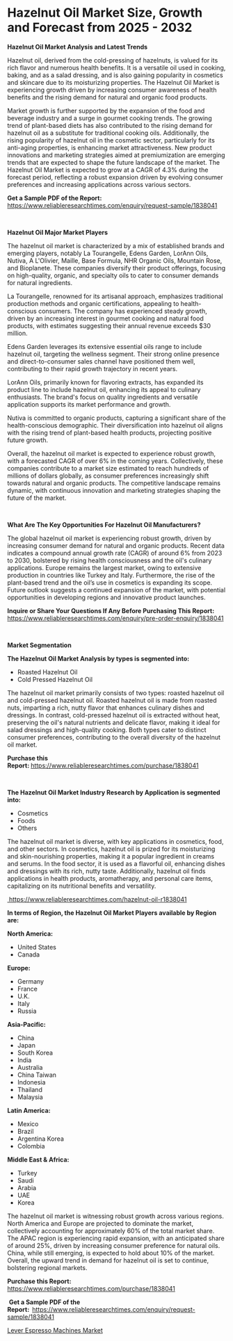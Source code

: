 <p><h1>Hazelnut Oil Market Size, Growth and Forecast from 2025 - 2032</h1></p><p><strong>Hazelnut Oil Market Analysis and Latest Trends</strong></p>
<p><p>Hazelnut oil, derived from the cold-pressing of hazelnuts, is valued for its rich flavor and numerous health benefits. It is a versatile oil used in cooking, baking, and as a salad dressing, and is also gaining popularity in cosmetics and skincare due to its moisturizing properties. The Hazelnut Oil Market is experiencing growth driven by increasing consumer awareness of health benefits and the rising demand for natural and organic food products.</p><p>Market growth is further supported by the expansion of the food and beverage industry and a surge in gourmet cooking trends. The growing trend of plant-based diets has also contributed to the rising demand for hazelnut oil as a substitute for traditional cooking oils. Additionally, the rising popularity of hazelnut oil in the cosmetic sector, particularly for its anti-aging properties, is enhancing market attractiveness. New product innovations and marketing strategies aimed at premiumization are emerging trends that are expected to shape the future landscape of the market. The Hazelnut Oil Market is expected to grow at a CAGR of 4.3% during the forecast period, reflecting a robust expansion driven by evolving consumer preferences and increasing applications across various sectors.</p></p>
<p><strong>Get a Sample PDF of the Report:&nbsp;</strong> <a href="https://www.reliableresearchtimes.com/enquiry/request-sample/1838041?utm_campaign=3255&utm_medium=2&utm_source=Github&utm_content=ia&utm_term=04042025&utm_id=hazelnut-oil">https://www.reliableresearchtimes.com/enquiry/request-sample/1838041</a></p>
<p>&nbsp;</p>
<p><strong>Hazelnut Oil Major Market Players</strong></p>
<p><p>The hazelnut oil market is characterized by a mix of established brands and emerging players, notably La Tourangelle, Edens Garden, LorAnn Oils, Nutiva, A L'Olivier, Maille, Base Formula, NHR Organic Oils, Mountain Rose, and Bioplanete. These companies diversify their product offerings, focusing on high-quality, organic, and specialty oils to cater to consumer demands for natural ingredients.</p><p>La Tourangelle, renowned for its artisanal approach, emphasizes traditional production methods and organic certifications, appealing to health-conscious consumers. The company has experienced steady growth, driven by an increasing interest in gourmet cooking and natural food products, with estimates suggesting their annual revenue exceeds $30 million.</p><p>Edens Garden leverages its extensive essential oils range to include hazelnut oil, targeting the wellness segment. Their strong online presence and direct-to-consumer sales channel have positioned them well, contributing to their rapid growth trajectory in recent years.</p><p>LorAnn Oils, primarily known for flavoring extracts, has expanded its product line to include hazelnut oil, enhancing its appeal to culinary enthusiasts. The brand's focus on quality ingredients and versatile application supports its market performance and growth.</p><p>Nutiva is committed to organic products, capturing a significant share of the health-conscious demographic. Their diversification into hazelnut oil aligns with the rising trend of plant-based health products, projecting positive future growth.</p><p>Overall, the hazelnut oil market is expected to experience robust growth, with a forecasted CAGR of over 6% in the coming years. Collectively, these companies contribute to a market size estimated to reach hundreds of millions of dollars globally, as consumer preferences increasingly shift towards natural and organic products. The competitive landscape remains dynamic, with continuous innovation and marketing strategies shaping the future of the market.</p></p>
<p>&nbsp;</p>
<p><strong>What Are The Key Opportunities For Hazelnut Oil Manufacturers?</strong></p>
<p><p>The global hazelnut oil market is experiencing robust growth, driven by increasing consumer demand for natural and organic products. Recent data indicates a compound annual growth rate (CAGR) of around 6% from 2023 to 2030, bolstered by rising health consciousness and the oil's culinary applications. Europe remains the largest market, owing to extensive production in countries like Turkey and Italy. Furthermore, the rise of the plant-based trend and the oil’s use in cosmetics is expanding its scope. Future outlook suggests a continued expansion of the market, with potential opportunities in developing regions and innovative product launches.</p></p>
<p><strong>Inquire or Share Your Questions If Any Before Purchasing This Report:</strong> <a href="https://www.reliableresearchtimes.com/enquiry/pre-order-enquiry/1838041?utm_campaign=3255&utm_medium=2&utm_source=Github&utm_content=ia&utm_term=04042025&utm_id=hazelnut-oil">https://www.reliableresearchtimes.com/enquiry/pre-order-enquiry/1838041</a></p>
<p>&nbsp;</p>
<p><strong>Market Segmentation</strong></p>
<p><strong>The Hazelnut Oil Market Analysis by types is segmented into:</strong></p>
<p><ul><li>Roasted Hazelnut Oil</li><li>Cold Pressed Hazelnut Oil</li></ul></p>
<p><p>The hazelnut oil market primarily consists of two types: roasted hazelnut oil and cold-pressed hazelnut oil. Roasted hazelnut oil is made from roasted nuts, imparting a rich, nutty flavor that enhances culinary dishes and dressings. In contrast, cold-pressed hazelnut oil is extracted without heat, preserving the oil's natural nutrients and delicate flavor, making it ideal for salad dressings and high-quality cooking. Both types cater to distinct consumer preferences, contributing to the overall diversity of the hazelnut oil market.</p></p>
<p><strong>Purchase this Report:&nbsp;</strong><a href="https://www.reliableresearchtimes.com/purchase/1838041?utm_campaign=3255&utm_medium=2&utm_source=Github&utm_content=ia&utm_term=04042025&utm_id=hazelnut-oil">https://www.reliableresearchtimes.com/purchase/1838041</a></p>
<p>&nbsp;</p>
<p><strong>The Hazelnut Oil Market Industry Research by Application is segmented into:</strong></p>
<p><ul><li>Cosmetics</li><li>Foods</li><li>Others</li></ul></p>
<p><p>The hazelnut oil market is diverse, with key applications in cosmetics, food, and other sectors. In cosmetics, hazelnut oil is prized for its moisturizing and skin-nourishing properties, making it a popular ingredient in creams and serums. In the food sector, it is used as a flavorful oil, enhancing dishes and dressings with its rich, nutty taste. Additionally, hazelnut oil finds applications in health products, aromatherapy, and personal care items, capitalizing on its nutritional benefits and versatility.</p></p>
<p><a href="https://www.reliableresearchtimes.com/hazelnut-oil-r1838041?utm_campaign=3255&utm_medium=2&utm_source=Github&utm_content=ia&utm_term=04042025&utm_id=hazelnut-oil">&nbsp;https://www.reliableresearchtimes.com/hazelnut-oil-r1838041</a></p>
<p><strong>In terms of Region, the Hazelnut Oil Market Players available by Region are:</strong></p>
<p>
    <p> <strong> North America: </strong>
        <ul>
            <li>United States</li>
            <li>Canada</li>
        </ul>
        </p> 
    <p> <strong> Europe: </strong>
        <ul>
            <li>Germany</li>
            <li>France</li>
            <li>U.K.</li>
            <li>Italy</li>
            <li>Russia</li>
        </ul>
        </p> 
    <p> <strong> Asia-Pacific: </strong>
        <ul>
            <li>China</li>
            <li>Japan</li>
            <li>South Korea</li>
            <li>India</li>
            <li>Australia</li>
            <li>China Taiwan</li>
            <li>Indonesia</li>
            <li>Thailand</li>
            <li>Malaysia</li>
        </ul>
        </p> 
    <p> <strong> Latin America: </strong>
        <ul>
            <li>Mexico</li>
            <li>Brazil</li>
            <li>Argentina Korea</li>
            <li>Colombia</li>
        </ul>
        </p> 
    <p> <strong> Middle East & Africa: </strong>
        <ul>
            <li>Turkey</li>
            <li>Saudi</li>
            <li>Arabia</li>
            <li>UAE</li>
            <li>Korea</li>
        </ul>
    </p>
    </p>
<p><p>The hazelnut oil market is witnessing robust growth across various regions. North America and Europe are projected to dominate the market, collectively accounting for approximately 60% of the total market share. The APAC region is experiencing rapid expansion, with an anticipated share of around 25%, driven by increasing consumer preference for natural oils. China, while still emerging, is expected to hold about 10% of the market. Overall, the upward trend in demand for hazelnut oil is set to continue, bolstering regional markets.</p></p>
<p><strong>Purchase this Report: </strong><a href="https://www.reliableresearchtimes.com/purchase/1838041?utm_campaign=3255&utm_medium=2&utm_source=Github&utm_content=ia&utm_term=04042025&utm_id=hazelnut-oil">https://www.reliableresearchtimes.com/purchase/1838041</a></p>
<p>&nbsp;<strong>Get a Sample PDF of the Report:&nbsp;&nbsp;</strong><a href="https://www.reliableresearchtimes.com/enquiry/request-sample/1838041?utm_campaign=3255&utm_medium=2&utm_source=Github&utm_content=ia&utm_term=04042025&utm_id=hazelnut-oil">https://www.reliableresearchtimes.com/enquiry/request-sample/1838041</a></p>
<p><strong></strong></p>
<p><p><a href="https://github.com/zoccohaniech/Market-Research-Report-List-1/blob/main/lever-espresso-machines-market.md?utm_campaign=3255&utm_medium=2&utm_source=Github&utm_content=ia&utm_term=04042025&utm_id=hazelnut-oil">Lever Espresso Machines Market</a></p></p>
